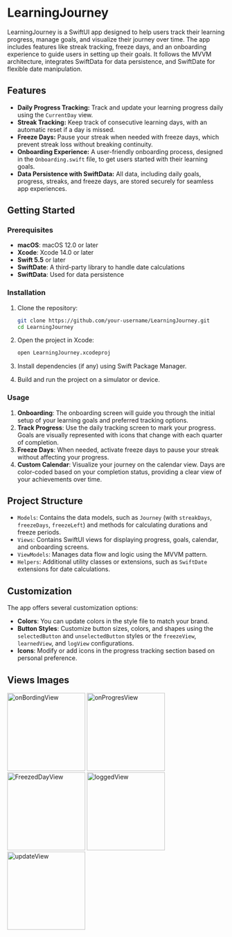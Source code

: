 # LearningJourney
LearningJourney is a SwiftUI app designed to help users track their learning progress, manage goals, and visualize their journey over time. The app includes features like streak tracking, freeze days, and an onboarding experience to guide users in setting up their goals. It follows the MVVM architecture, integrates SwiftData for data persistence, and SwiftDate for flexible date manipulation.

## Features

- **Daily Progress Tracking:** Track and update your learning progress daily using the `CurrentDay` view.
- **Streak Tracking:** Keep track of consecutive learning days, with an automatic reset if a day is missed.
- **Freeze Days:** Pause your streak when needed with freeze days, which prevent streak loss without breaking continuity.
- **Onboarding Experience:** A user-friendly onboarding process, designed in the `Onboarding.swift` file, to get users started with their learning goals.
- **Data Persistence with SwiftData:** All data, including daily goals, progress, streaks, and freeze days, are stored securely for seamless app experiences.

## Getting Started

### Prerequisites

- **macOS**: macOS 12.0 or later
- **Xcode**: Xcode 14.0 or later
- **Swift 5.5** or later
- **SwiftDate**: A third-party library to handle date calculations
- **SwiftData**: Used for data persistence

### Installation

1. Clone the repository:
   ```bash
   git clone https://github.com/your-username/LearningJourney.git
   cd LearningJourney
   ```

2. Open the project in Xcode:
   ```bash
   open LearningJourney.xcodeproj
   ```

3. Install dependencies (if any) using Swift Package Manager.

4. Build and run the project on a simulator or device.

### Usage

1. **Onboarding**: The onboarding screen will guide you through the initial setup of your learning goals and preferred tracking options.
2. **Track Progress**: Use the daily tracking screen to mark your progress. Goals are visually represented with icons that change with each quarter of completion.
3. **Freeze Days**: When needed, activate freeze days to pause your streak without affecting your progress.
4. **Custom Calendar**: Visualize your journey on the calendar view. Days are color-coded based on your completion status, providing a clear view of your achievements over time.

## Project Structure

- `Models`: Contains the data models, such as `Journey` (with `streakDays`, `freezeDays`, `freezeLeft`) and methods for calculating durations and freeze periods.
- `Views`: Contains SwiftUI views for displaying progress, goals, calendar, and onboarding screens.
- `ViewModels`: Manages data flow and logic using the MVVM pattern.
- `Helpers`: Additional utility classes or extensions, such as `SwiftDate` extensions for date calculations.

## Customization

The app offers several customization options:
- **Colors**: You can update colors in the style file to match your brand.
- **Button Styles**: Customize button sizes, colors, and shapes using the `selectedButton` and `unselectedButton` styles or the `freezeView`, `learnedView`, and `logView` configurations.
- **Icons**: Modify or add icons in the progress tracking section based on personal preference.

## Views Images



<img width="180" alt="onBordingView" src="https://github.com/user-attachments/assets/6c3c7807-ec1c-4513-ba70-617980bbc36a">
<img width="180" alt="onProgresView" src="https://github.com/user-attachments/assets/84bcae03-6f2b-4733-924a-a3c8c5248695">
<img width="180" alt="FreezedDayView" src="https://github.com/user-attachments/assets/3912f863-f599-49b2-bac3-d0753f5681ef">
<img width="180" alt="loggedView" src="https://github.com/user-attachments/assets/85075b00-49c1-480e-a246-1a032b1b0355">
<img width="180" alt="updateView" src="https://github.com/user-attachments/assets/e4b56155-3173-482e-9678-f2f4e2348068">





